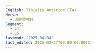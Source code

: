 ```yaml
---
English: Tibialis Anterior (TA)
Nerve:
  - 深腓骨神経
Segment:
  - L4
  - L5
lastmod: '2025-04-04'
last_edited: 2025-02-27T00:00:00.000Z
---
```



